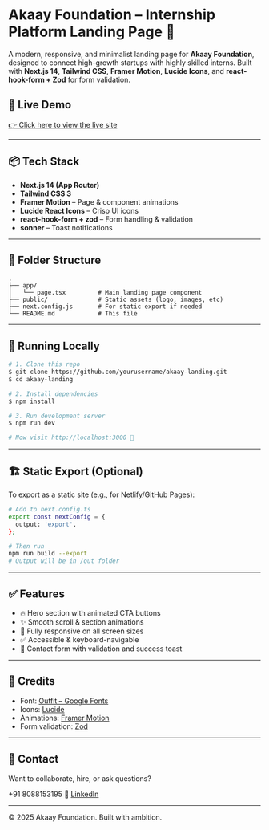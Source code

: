 # Akaay Foundation – Internship Platform Landing Page 🚀

A modern, responsive, and minimalist landing page for **Akaay Foundation**, designed to connect high-growth startups with highly skilled interns. Built with **Next.js 14**, **Tailwind CSS**, **Framer Motion**, **Lucide Icons**, and **react-hook-form + Zod** for form validation.

## 🔗 Live Demo
[👉 Click here to view the live site](https://.vercel.app)

---

## 📦 Tech Stack

- **Next.js 14 (App Router)**
- **Tailwind CSS 3**
- **Framer Motion** – Page & component animations
- **Lucide React Icons** – Crisp UI icons
- **react-hook-form + zod** – Form handling & validation
- **sonner** – Toast notifications

---

## 📁 Folder Structure

```
.
├── app/
│   └── page.tsx         # Main landing page component
├── public/              # Static assets (logo, images, etc)
├── next.config.js       # For static export if needed
└── README.md            # This file
```

---

## 🧪 Running Locally

```bash
# 1. Clone this repo
$ git clone https://github.com/yourusername/akaay-landing.git
$ cd akaay-landing

# 2. Install dependencies
$ npm install

# 3. Run development server
$ npm run dev

# Now visit http://localhost:3000 🚀
```

---

## 🏗️ Static Export (Optional)
To export as a static site (e.g., for Netlify/GitHub Pages):

```bash
# Add to next.config.ts
export const nextConfig = {
  output: 'export',
};

# Then run
npm run build --export
# Output will be in /out folder
```

---

## ✅ Features

- 🔥 Hero section with animated CTA buttons
- ✨ Smooth scroll & section animations
- 📱 Fully responsive on all screen sizes
- ✅ Accessible & keyboard-navigable
- 📩 Contact form with validation and success toast

---

## 🙌 Credits

- Font: [Outfit – Google Fonts](https://fonts.google.com/specimen/Outfit)
- Icons: [Lucide](https://lucide.dev/)
- Animations: [Framer Motion](https://www.framer.com/motion/)
- Form validation: [Zod](https://zod.dev/)

---

## 📮 Contact
Want to collaborate, hire, or ask questions?

+91 8088153195
🔗 [LinkedIn](https://www.linkedin.com/in/mohammed-rasheem-5680b2275/)  

---

© 2025 Akaay Foundation. Built with ambition.
